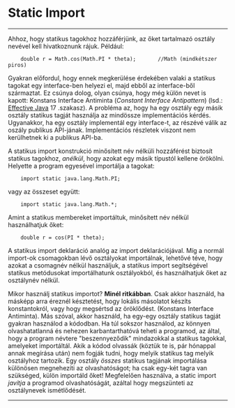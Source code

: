 # Static Import #

---

Ahhoz, hogy statikus tagokhoz hozzáférjünk, az őket tartalmazó osztály nevével kell hivatkoznunk rájuk. Például:

    	double r = Math.cos(Math.PI * theta);		//Math (mindkétszer piros)

Gyakran előfordul, hogy ennek megkerülése érdekében valaki a statikus tagokat egy interface-ben helyezi el, majd ebből az interface-ből származtat. Ez csúnya dolog, olyan csúnya, hogy még külön nevet is kapott: Konstans Interface Antiminta (*Constant Interface Antipattern*) (lsd.: [Effective Java](http://java.sun.com/docs/books/effective/ "Effective Java") 17 .szakasz). A probléma az, hogy ha egy osztály egy másik osztály statikus tagját használja az mindössze implementációs kérdés. Ugyanakkor, ha egy osztály implementál egy interface-t, az részévé válik az oszály publikus API-jának. Implementációs részletek viszont nem kerülhetnek ki a publikus API-ba.

A statikus import konstrukció minősített név nélküli hozzáférést biztosít statikus tagokhoz, *anélkül*, hogy azokat egy másik típustól kellene örökölni. Helyette a program egyesével importálja a tagokat:

    	import static java.lang.Math.PI;

vagy az összeset együtt:

    	import static java.lang.Math.*;

Amint a statikus membereket importáltuk, minősített név nélkül használhatjuk őket:

    	double r = cos(PI * theta);

A statikus import deklaráció analóg az import deklarációjával. Míg a normál import-ok csomagokban lévő osztályokat importálnak, lehetővé téve, hogy azokat a csomagnév nélkül használjuk, a statikus import segítségével statikus metódusokat importálhatunk osztályokból, és használhatjuk őket az osztálynév nélkül.

Mikor használj statikus importot? **Minél ritkábban**. Csak akkor használd, ha másképp arra éreznél késztetést, hogy lokális másolatot készíts konstantokról, vagy hogy megsértsd az öröklődést. (Konstans Interface Antiminta). Más szóval, akkor használd, ha egy-egy osztály statikus tagját gyakran használod a kódodban. Ha túl sokszor használod, az könnyen olvashatatlanná és nehezen karbantarthatóvá teheti a programod, az által, hogy a program névtere "beszennyeződik" mindazokkal a statikus tagokkal, amelyeket importáltál. Akik a kódod olvassák (köztük te is, pár hónappal annak megírása után) nem fogják tudni, hogy melyik statikus tag melyik osztályhoz tartozik. Egy osztály *összes* statikus tagjának importálása különösen megnehezíti az olvashatóságot; ha csak egy-két tagra van szükséged, külön importáld őket! Megfelelően használva, a static import *javítja* a programod olvashatóságát, azáltal hogy megszünteti az osztálynevek ismétlődését.

---


